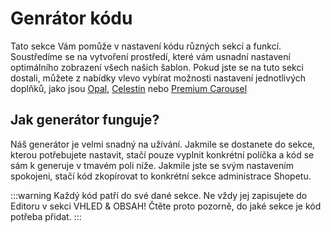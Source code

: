 # Genrátor kódu
Tato sekce Vám pomůže v nastavení kódu různých sekcí a funkcí. Soustředíme se na vytvoření prostředí, které vám usnadní nastavení optimálního zobrazení všech našich šablon. Pokud jste se na tuto sekci dostali, můžete z nabídky vlevo vybírat možnosti nastavení jednotlivých doplňků, jako jsou [Opal](/opal/), [Celestin](/celestin/) nebo [Premium Carousel](/premium-carousel/)

## Jak generátor funguje?

Náš generátor je velmi snadný na užívání. Jakmile se dostanete do sekce, kterou potřebujete nastavit, stačí pouze vyplnit konkrétní políčka a kód se sám k generuje v tmavém poli níže. Jakmile jste se svým nastavením spokojeni, stačí kód zkopírovat to konkrétní sekce administrace Shopetu. 

:::warning
Každý kód patří do své dané sekce. Ne vždy jej zapisujete do Editoru v sekci VHLED & OBSAH! Čtěte proto pozorně, do jaké sekce je kód potřeba přidat.
:::

<script>
export default {
    data () {
        return {
            msg: 'asflkewof'
        }
    }
}
</script>